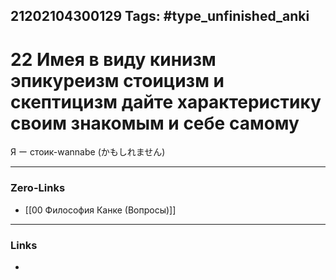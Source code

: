 21202104300129
Tags: #type_unfinished_anki
---
# 22 Имея в виду кинизм эпикуреизм стоицизм и скептицизм дайте характеристику своим знакомым и себе самому

Я ー стоик-wannabe (かもしれません)

---
### Zero-Links
- [[00 Философия Канке (Вопросы)]]
---
### Links
-